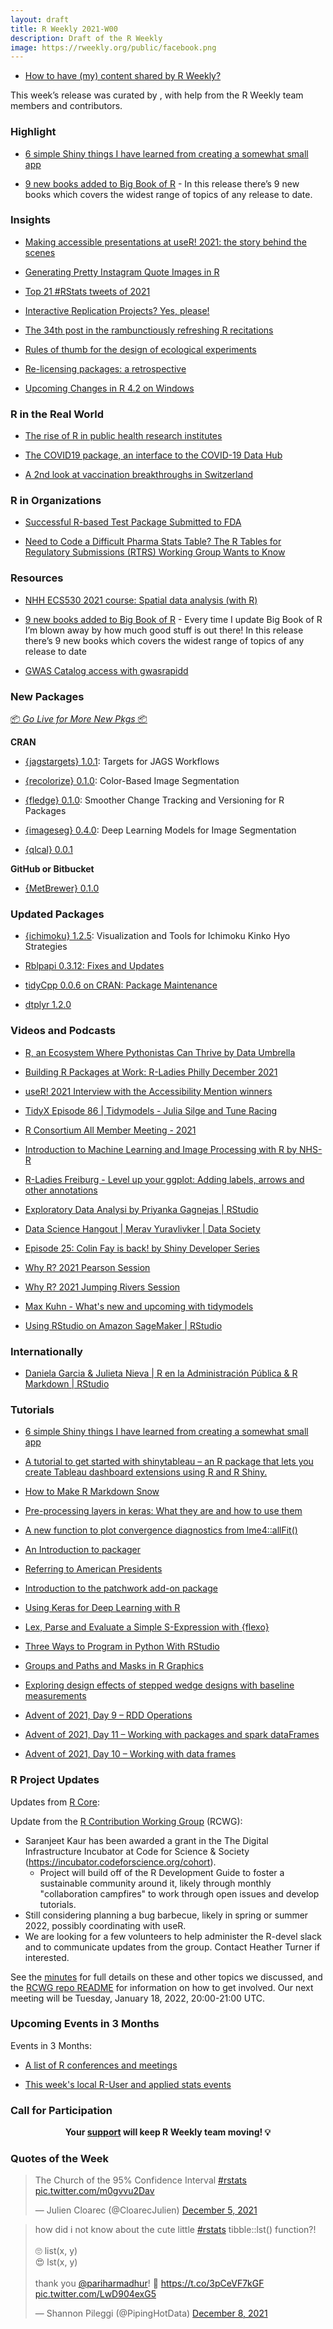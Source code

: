 ```yaml
---
layout: draft
title: R Weekly 2021-W00
description: Draft of the R Weekly
image: https://rweekly.org/public/facebook.png
---
```



+ [How to have (my) content shared by R Weekly?](https://github.com/rweekly/rweekly.org#how-to-have-my-content-shared-by-r-weekly)

This week’s release was curated by [](), with help from the R Weekly team members and contributors.


###  Highlight

+ [6 simple Shiny things I have learned from creating a somewhat small app](https://albert-rapp.de/post/2021-11-21-a-few-learnings-from-a-simple-shiny-app/)

+ [9 new books added to Big Book of R](https://oscarbaruffa.com/bbofr_2021-06-12/) - In this release there’s 9 new books which covers the widest range of topics of any release to date.


### Insights

+ [Making accessible presentations at useR! 2021: the story behind the scenes](https://user2021.r-project.org/blog/2021/12/07/accessibility_awards_interview/)

+ [Generating Pretty Instagram Quote Images in R](https://jmablog.com/post/generating-instagram-quote-images-in-r/)

+ [Top 21 #RStats tweets of 2021](https://oscarbaruffa.com/top21/)

+ [Interactive Replication Projects? Yes, please!](https://www.getrevue.co/profile/harshbutjust/issues/interactive-replication-projects-yes-please-909157)

+ [The 34th post in the rambunctiously refreshing R recitations](http://dirk.eddelbuettel.com/blog/2021/12/08/#034_less_is_more)

+ [Rules of thumb for the design of ecological experiments](http://www.seascapemodels.org/rstats/2021/12/07/experiment-rules-of-thumb.html)

+ [Re-licensing packages: a retrospective](https://www.tidyverse.org/blog/2021/12/relicensing-packages/)

+ [Upcoming Changes in R 4.2 on Windows](https://developer.r-project.org/Blog/public/2021/12/07/upcoming-changes-in-r-4.2-on-windows/)


### R in the Real World

+ [The rise of R in public health research institutes](https://www.rbelgium.be/2021/12/03/the-rise-of-r-in-public-health-research-institutes/)

+ [The COVID19 package, an interface to the COVID-19 Data Hub](https://rviews.rstudio.com/2021/12/08/the-r-package-covid19/)

+ [A 2nd look at vaccination breakthroughs in Switzerland](https://mirai-solutions.ch/news/2021/12/06/covid19-vaccination-breakthroughs-ch-v2/)


###  R in Organizations

+ [Successful R-based Test Package Submitted to FDA](https://www.r-consortium.org/blog/2021/12/08/successful-r-based-test-package-submitted-to-fda)

+ [Need to Code a Difficult Pharma Stats Table? The R Tables for Regulatory Submissions (RTRS) Working Group Wants to Know](https://www.r-consortium.org/blog/2021/12/06/difficult-pharma-stats-table)


###  Resources

+ [NHH ECS530 2021 course: Spatial data analysis (with R)](https://rsbivand.github.io/ECS530_h21/index.html)

+ [9 new books added to Big Book of R](https://oscarbaruffa.com/bbofr_2021-06-12/) - Every time I update Big Book of R I’m blown away by how much good stuff is out there! In this release there’s 9 new books which covers the widest range of topics of any release to date

+ [GWAS Catalog access with gwasrapidd](https://raw.githubusercontent.com/rstudio/cheatsheets/main/gwasrapidd.pdf)

###  New Packages

<p class="added-hostname"><a href="https://rweekly.org/live" target="_blank" class="externalLink">📦 <i>Go Live for More New Pkgs</i> 📦</a></p>

**CRAN**

+ [{jagstargets} 1.0.1](https://cran.r-project.org/package=jagstargets): Targets for JAGS Workflows

+ [{recolorize} 0.1.0](https://cran.r-project.org/package=recolorize): Color-Based Image Segmentation

+ [{fledge} 0.1.0](https://cran.r-project.org/package=fledge): Smoother Change Tracking and Versioning for R Packages

+ [{imageseg} 0.4.0](https://cran.r-project.org/package=imageseg): Deep Learning Models for Image Segmentation

+ [{qlcal} 0.0.1](http://dirk.eddelbuettel.com/blog/2021/12/09/#qlcal-r_0.0.1)

**GitHub or Bitbucket**

+ [{MetBrewer} 0.1.0](https://github.com/BlakeRMills/MetBrewer/tree/main)

### Updated Packages

+ [{ichimoku} 1.2.5](https://cran.r-project.org/package=ichimoku): Visualization and Tools for Ichimoku Kinko Hyo Strategies

+ [Rblpapi 0.3.12: Fixes and Updates](http://dirk.eddelbuettel.com/blog/2021/12/07#rblpapi_0.3.12)

+ [tidyCpp 0.0.6 on CRAN: Package Maintenance](http://dirk.eddelbuettel.com/blog/2021/12/06#tidycpp_0.0.6)

+ [dtplyr 1.2.0](https://www.tidyverse.org/blog/2021/12/dtplyr-1-2-0/)


###  Videos and Podcasts

+ [R, an Ecosystem Where Pythonistas Can Thrive by Data Umbrella](https://www.youtube.com/watch?v=5c4cb6kvJGE)

+ [Building R Packages at Work: R-Ladies Philly December 2021](https://www.youtube.com/watch?v=lkjcghesAhc)

+ [useR! 2021 Interview with the Accessibility Mention winners](https://www.youtube.com/watch?v=LjB2baxu_6Y)

+ [TidyX Episode 86 | Tidymodels - Julia Silge and Tune Racing](https://www.youtube.com/watch?v=yCAZwD3r8bw)

+ [R Consortium All Member Meeting - 2021](https://www.youtube.com/watch?v=6-VkaKrf1nc)

+ [Introduction to Machine Learning and Image Processing with R by NHS-R](https://www.youtube.com/watch?v=_broZee5Y6s)

+ [R-Ladies Freiburg - Level up your ggplot: Adding labels, arrows and other annotations](https://www.youtube.com/watch?v=If3LgW69Tx4)

+ [Exploratory Data Analysi by Priyanka Gagnejas | RStudio](https://www.youtube.com/watch?v=qvFeaPRgOns)

+ [Data Science Hangout | Merav Yuravlivker | Data Society](https://www.youtube.com/watch?v=edF_lhoKszU)

+ [Episode 25: Colin Fay is back! by Shiny Developer Series](https://www.youtube.com/watch?v=agwgiLpiBFo)

+ [Why R? 2021 Pearson Session](http://whyr.pl//foundation/2021/pearson/)

+ [Why R? 2021 Jumping Rivers Session](http://whyr.pl//foundation/2021/jr/)

+ [Max Kuhn - What's new and upcoming with tidymodels](https://www.youtube.com/watch?v=_CCpFuGjV0Y)

+ [Using RStudio on Amazon SageMaker | RStudio](https://www.youtube.com/watch?v=fmgSVRWgXDg)

### Internationally 

+ [Daniela Garcia & Julieta Nieva | R en la Administración Pública & R Markdown | RStudio](https://www.youtube.com/watch?v=vIiQJY5V__E&t=8s)


###  Tutorials

+ [6 simple Shiny things I have learned from creating a somewhat small app](https://albert-rapp.de/post/2021-11-21-a-few-learnings-from-a-simple-shiny-app/)

+ [A tutorial to get started with shinytableau – an R package that lets you create Tableau dashboard extensions using R and R Shiny.](https://appsilon.com/r-shiny-shinytableau/)

+ [How to Make R Markdown Snow](https://emilyriederer.netlify.app/post/snow/)

+ [Pre-processing layers in keras: What they are and how to use them](https://blogs.rstudio.com/ai/posts/2021-12-09-keras-preprocessing-layers/)

+ [A new function to plot convergence diagnostics from lme4::allFit()](https://pablobernabeu.github.io/2021/a-new-function-to-plot-convergence-diagnostics-from-lme4-allfit/)

+ [An Introduction to packager](https://cran.r-project.org/web/packages/packager/vignettes/An_Introduction_to_packager.html)

+ [Referring to American Presidents](https://jtimm.net/2021/12/08/referring-to-american-presidents/)

+ [Introduction to the patchwork add-on package](https://statisticsglobe.com/patchwork-r-package)

+ [Using Keras for Deep Learning with R](https://www.rstudio.com/blog/deep-learning-with-r-keras-for-r-updates/)

+ [Lex, Parse and Evaluate a Simple S-Expression with {flexo}](https://coolbutuseless.github.io/2021/12/09/lex-parse-and-evaluate-a-simple-s-expression-with-flexo/)

+ [Three Ways to Program in Python With RStudio](https://www.rstudio.com/blog/three-ways-to-program-in-python-with-rstudio/)

+ [Groups and Paths and Masks in R Graphics](https://developer.r-project.org/Blog/public/2021/12/06/groups-and-paths-and-masks-in-r-graphics/)

+ [Exploring design effects of stepped wedge designs with baseline measurements](https://www.rdatagen.net/post/2021-12-07-exploring-design-effects-of-stepped-wedge-designs-with-baseline-measurements/)

+ [Advent of 2021, Day 9 – RDD Operations](https://tomaztsql.wordpress.com/2021/12/09/advent-of-2021-day-9-rdd-operations/)

+ [Advent of 2021, Day 11 – Working with packages and spark dataFrames](https://tomaztsql.wordpress.com/2021/12/11/advent-of-2021-day-11-working-with-packages-and-spark-dataframes/)

+ [Advent of 2021, Day 10 – Working with data frames](https://tomaztsql.wordpress.com/2021/12/10/advent-of-2021-day-10-working-with-data-frames/)


<!--<div class="post-more-begin></div><div class="post-more-end"></div>-->

###  R Project Updates

Updates from [R Core](http://developer.r-project.org/blosxom.cgi/R-devel/NEWS):

Update from the [R Contribution Working Group](https://forwards.github.io/rcontribution/working-group) (RCWG):

* Saranjeet Kaur has been awarded a grant in the The Digital Infrastructure Incubator at Code for Science & Society (https://incubator.codeforscience.org/cohort). 
  * Project will build off of the R Development Guide to foster a sustainable community around it, likely through monthly "collaboration campfires" to work through open issues and develop tutorials.
* Still considering planning a bug barbecue, likely in spring or summer 2022, possibly coordinating with useR.
* We are looking for a few volunteers to help administer the R-devel slack and to communicate updates from the group. Contact Heather Turner if interested.

See the [minutes](https://github.com/forwards/rcontribution/blob/master/team_minutes/2021-12-10.md) for full details on these and other topics we discussed, and the [RCWG repo README](https://github.com/forwards/rcontribution) for information on how to get involved. Our next meeting will be Tuesday, January 18, 2022, 20:00-21:00 UTC.


###  Upcoming Events in 3 Months

Events in 3 Months:


+ [A list of R conferences and meetings](https://jumpingrivers.github.io/meetingsR/events.html)

+ [This week's local R-User and applied stats events](https://community.rstudio.com/c/irl)



###  Call for Participation


<p class="hide-support added-hostname support-rweekly" style="text-align: center;font-weight: bold;">Your <a class="non-visited externalLink" href="https://www.patreon.com/rweekly" onclick="pas(this)">support</a> will keep R Weekly team moving! 💡</p>

###  Quotes of the Week

<blockquote class="twitter-tweet"><p lang="en" dir="ltr">The Church of the 95% Confidence Interval <a href="https://twitter.com/hashtag/rstats?src=hash&amp;ref_src=twsrc%5Etfw">#rstats</a> <a href="https://t.co/m0gvvu2Dav">pic.twitter.com/m0gvvu2Dav</a></p>&mdash; Julien Cloarec (@CloarecJulien) <a href="https://twitter.com/CloarecJulien/status/1467493766881759237?ref_src=twsrc%5Etfw">December 5, 2021</a></blockquote> <script async src="https://platform.twitter.com/widgets.js" charset="utf-8"></script>

<blockquote class="twitter-tweet"><p lang="en" dir="ltr">how did i not know about the cute little <a href="https://twitter.com/hashtag/rstats?src=hash&amp;ref_src=twsrc%5Etfw">#rstats</a> tibble::lst() function?!<br><br>🙄 list(x, y)<br>😍 lst(x, y)<br><br>thank you <a href="https://twitter.com/pariharmadhur?ref_src=twsrc%5Etfw">@pariharmadhur</a>! 🙏 <a href="https://t.co/3pCeVF7kGF">https://t.co/3pCeVF7kGF</a> <a href="https://t.co/LwD904exG5">pic.twitter.com/LwD904exG5</a></p>&mdash; Shannon Pileggi (@PipingHotData) <a href="https://twitter.com/PipingHotData/status/1468520577367482368?ref_src=twsrc%5Etfw">December 8, 2021</a></blockquote> <script async src="https://platform.twitter.com/widgets.js" charset="utf-8"></script>

